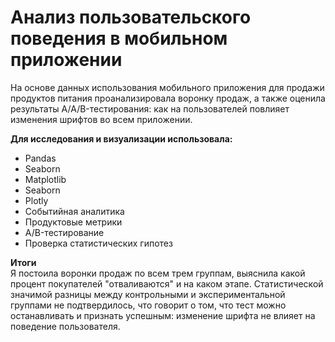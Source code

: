 # Анализ пользовательского поведения в мобильном приложении

На основе данных использования мобильного приложения для продажи продуктов питания проанализировала воронку продаж, а также оценила результаты A/A/B-тестирования: как на пользователей повлияет изменения шрифтов во всем приложении.

**Для исследования и визуализации использовала:**
* Pandas
* Seaborn
* Matplotlib
* Seaborn
* Plotly
* Событийная аналитика
* Продуктовые метрики
* A/B-тестирование
* Проверка статистических гипотез

**Итоги**
<br> Я постоила воронки продаж по всем трем группам, выяснила какой процент покупателей "отваливаются" и на каком этапе. Статистической значимой разницы между контрольными и экспериментальной группами не подтвердилось, что говорит о том, что тест можно останавливать и признать успешным: изменение шрифта не влияет на поведение пользователя.
